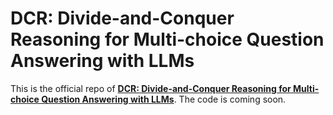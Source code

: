 # DCR: Divide-and-Conquer Reasoning for Multi-choice Question Answering with LLMs
This is the official repo of [**DCR: Divide-and-Conquer Reasoning for Multi-choice Question Answering with LLMs**](https://arxiv.org/pdf/2401.05190.pdf). 
The code is coming soon.

